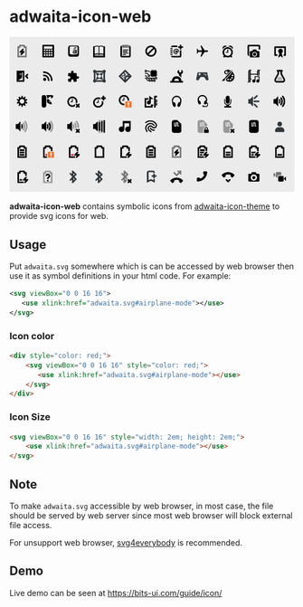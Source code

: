 # adwaita-icon-web

<img src="adwaita.png">

**adwaita-icon-web** contains symbolic icons from <a href="https://gitlab.gnome.org/GNOME/adwaita-icon-theme">adwaita-icon-theme</a> to provide svg icons for web.

## Usage

Put `adwaita.svg` somewhere which is can be accessed by web browser then use it as symbol definitions in your html code. For example:

```xml
<svg viewBox="0 0 16 16">
   <use xlink:href="adwaita.svg#airplane-mode"></use>
</svg>
```

### Icon color

```html
<div style="color: red;">
    <svg viewBox="0 0 16 16" style="color: red;">
       <use xlink:href="adwaita.svg#airplane-mode"></use>
    </svg>
</div>
```

### Icon Size

```html
<svg viewBox="0 0 16 16" style="width: 2em; height: 2em;">
    <use xlink:href="adwaita.svg#airplane-mode"></use>
</svg>
```

## Note

To make `adwaita.svg` accessible by web browser, in most case, the file should be served by web server since most web browser will block external file access.

For unsupport web browser, <a href="https://github.com/jonathantneal/svg4everybody">svg4everybody</a> is recommended.

## Demo

Live demo can be seen at <https://bits-ui.com/guide/icon/>

